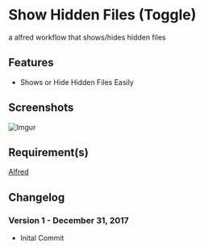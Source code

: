 
# Show Hidden Files (Toggle)
a alfred workflow that shows/hides hidden files

## Features
* Shows or Hide Hidden Files Easily

## Screenshots
![Imgur](https://i.imgur.com/zAA7INE.png)

## Requirement(s)
[Alfred](https://www.alfredapp.com/)

## Changelog
### Version 1 - December  31, 2017
* Inital Commit
 

